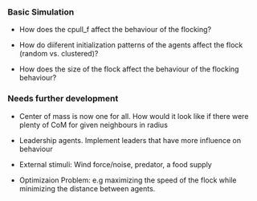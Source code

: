 ### Basic Simulation

* How does the cpull_f affect the behaviour of the flocking?

* How do diiferent initialization patterns of the agents affect the flock (random vs. clustered)?

* How does the size of the flock affect the behaviour of the flocking behaviour?

### Needs further development

* Center of mass is now one for all. How would it look like if there were plenty of CoM for given neighbours in radius

* Leadership agents. Implement leaders that have more influence on behaviour

* External stimuli: Wind force/noise, predator, a food supply

* Optimizaion Problem: e.g maximizing the speed of the flock while minimizing the distance between agents.
